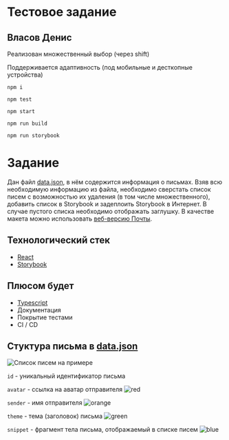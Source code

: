 # Тестовое задание

## Власов Денис

Реализован множественный выбор (через shift)

Поддерживается адаптивность (под мобильные и десткопные устройства)

`npm i`

`npm test`

`npm start`

`npm run build`

`npm run storybook`

# Задание

Дан файл [data.json](data.json), в нём содержится информация о письмах.
Взяв всю необходимую информацию из файла, необходимо сверстать список писем с возможностью их удаления (в том числе множественного), добавить список в Storybook и задеплоить Storybook в Интернет. В случае пустого списка необходимо отображать заглушку. В качестве макета можно использовать [веб-версию Почты](https://e.mail.ru).

## Технологический стек

-   [React](https://reactjs.org/)
-   [Storybook](https://storybook.js.org/)

## Плюсом будет

-   [Typescript](https://www.typescriptlang.org/)
-   Документация
-   Покрытие тестами
-   CI / CD

## Стуктура письма в [data.json](data.json)

![Список писем на примере](list_explained.png)

`id` - уникальный идентификатор письма

`avatar` - ссылка на аватар отправителя ![red](https://placehold.it/15/ff0000/000000?text=+)

`sender` - имя отправителя ![orange](https://placehold.it/15/ffa500/000000?text=+)

`theme` - тема (заголовок) письма ![green](https://placehold.it/15/008000/000000?text=+)

`snippet` - фрагмент тела письма, отображаемый в списке писем ![blue](https://placehold.it/15/0000ff/000000?text=+)
